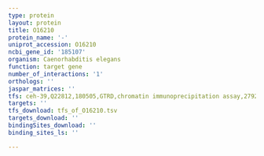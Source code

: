 ```yaml
---
type: protein
layout: protein
title: O16210
protein_name: '-'
uniprot_accession: O16210
ncbi_gene_id: '185107'
organism: Caenorhabditis elegans
function: target gene
number_of_interactions: '1'
orthologs: ''
jaspar_matrices: ''
tfs: ceh-39,Q22812,180505,GTRD,chromatin immunoprecipitation assay,27924024%5Buid%5D,No
targets: ''
tfs_download: tfs_of_O16210.tsv
targets_download: ''
bindingSites_download: ''
binding_sites_ls: ''

---
```

